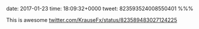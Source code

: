 date: 2017-01-23
time: 18:09:32+0000
tweet: 823593524008550401
%%%

This is awesome [twitter.com/KrauseFx/status/823589483027124225](https://twitter.com/KrauseFx/status/823589483027124225)
